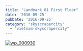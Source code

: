```yaml
---
title: "Landmark 81 First Floor"
date: '2016-09-25'
pubDate: '2016-09-25'
category: "skyscrapercity"
  - "vietnam-skyscrapercity"
---
```


[![wp_000930](http://malparty.fr/wp-content/uploads/2016/09/WP_000930-1024x768.jpg)](http://malparty.fr/wp-content/uploads/2016/09/WP_000930.jpg)
